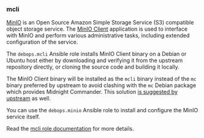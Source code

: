### mcli

[MinIO](https://min.io/) is an Open Source Amazon Simple Storage Service
(S3) compatible object storage service. The [MinIO
Client](https://docs.min.io/docs/minio-client-complete-guide)
application is used to interface with MinIO and perform various
administrative tasks, including extended configuration of the service.

The `debops.mcli` Ansible role installs MinIO Client binary on a Debian
or Ubuntu host either by downloading and verifying it from the upstream
repository directly, or cloning the source code and building it locally.

The MinIO Client binary will be installed as the `mcli` binary instead
of the `mc` binary preferred by upstream to avoid clashing with the `mc`
Debian package which provides Midnight Commander. This solution [is
suggested by
upstream](https://github.com/minio/mc/blob/master/CONFLICT.md) as well.

You can use the `debops.minio` Ansible role to install and configure the
MinIO service itself.

Read the [mcli role documentation](https://docs.debops.org/en/master/ansible/roles/mcli/) for more details.
